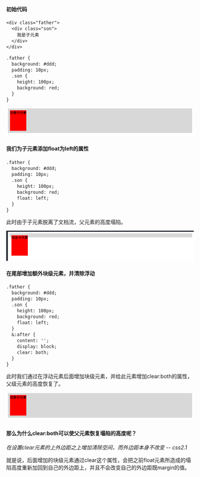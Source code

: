 #### 初始代码
```
<div class="father">
  <div class="son">
    我是子元素
  </div>
</div>
```
```
.father {
  background: #ddd;
  padding: 10px;
  .son {
    height: 100px;
    background: red;
  }
}
```
![image](https://raw.githubusercontent.com/happyAgain/happyAgin-CSS/master/clear-both/%E5%B1%8F%E5%B9%95%E5%BF%AB%E7%85%A7%202018-08-02%20%E4%B8%8A%E5%8D%881.00.46.png)

#### 我们为子元素添加float为left的属性
```
.father {
  background: #ddd;
  padding: 10px;
  .son {
    height: 100px;
    background: red;
    float: left;
  }
}
```
此时由于子元素脱离了文档流，父元素的高度塌陷。

![image](https://raw.githubusercontent.com/happyAgain/happyAgin-CSS/master/clear-both/%E5%B1%8F%E5%B9%95%E5%BF%AB%E7%85%A7%202018-08-02%20%E4%B8%8A%E5%8D%8812.58.10.png)

#### 在尾部增加额外块级元素，并清除浮动
```
.father {
  background: #ddd;
  padding: 10px;
  .son {
    height: 100px;
    background: red;
    float: left;
  }
  &:after {
    content: '';
    display: block;
    clear: both;
  }
}
```
此时我们通过在浮动元素后面增加块级元素，并给此元素增加clear:both的属性，父级元素的高度恢复了。

![image](https://raw.githubusercontent.com/happyAgain/happyAgin-CSS/master/clear-both/%E5%B1%8F%E5%B9%95%E5%BF%AB%E7%85%A7%202018-08-02%20%E4%B8%8A%E5%8D%881.00.46.png)

#### 那么为什么clear:both可以使父元素恢复塌陷的高度呢？
*在设置clear元素的上外边距之上增加清除空间，而外边距本身不改变 -- css2.1*

就是说，后面增加的块级元素通过clear这个属性，会把之前float元素所造成的塌陷高度重新加回到自己的外边距上，并且不会改变自己的外边距既margin的值。
